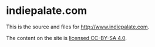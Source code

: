 
# indiepalate.com

This is the source and files for <http://www.indiepalate.com>.

The content on the site is [licensed CC-BY-SA 4.0](https://creativecommons.org/licenses/by-sa/4.0/).
